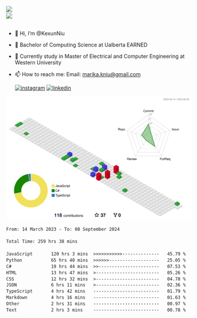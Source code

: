 <a href="https://github.com/anuraghazra/github-readme-stats">
  <img align="center" src="https://github-readme-stats.vercel.app/api?username=KexunNiu&show_icons=true" />
</a>
</br>
<a href="https://github.com/anuraghazra/github-readme-stats">
  <img align="center" src="https://github-readme-stats.vercel.app/api/top-langs/?username=KexunNiu" />
</a>

</br>
</br>

- 👋 Hi, I’m @KexunNiu
- 👀 Bachelor of Computing Science at Ualberta EARNED
- 🌱 Currently study in Master of Electrical and Computer Engineering at Western University
- 📫 How to reach me: Email: marika.kniu@gmail.com
  
  [![instagram](https://github.com/shikhar1020jais1/Git-Social/blob/master/Icons/Instagram1.png (Instagram))][1] [![linkedin](https://github.com/shikhar1020jais1/Git-Social/blob/master/Icons/LinkedIn1.png (LinkedIn))][2]

<!-- To Link your profile to the media buttons -->

[1]: https://www.instagram.com/barryn719_
[2]: https://www.linkedin.com/in/kexun-niu



![](./profile-3d-contrib/profile-gitblock.svg)

<!--START_SECTION:waka-->

```txt
From: 14 March 2023 - To: 08 September 2024

Total Time: 259 hrs 38 mins

JavaScript       120 hrs 3 mins  >>>>>>>>>>>--------------   45.79 %
Python           65 hrs 40 mins  >>>>>>-------------------   25.05 %
C#               19 hrs 44 mins  >>-----------------------   07.53 %
HTML             13 hrs 47 mins  >------------------------   05.26 %
CSS              12 hrs 32 mins  >------------------------   04.78 %
JSON             6 hrs 11 mins   >------------------------   02.36 %
TypeScript       4 hrs 42 mins   -------------------------   01.79 %
Markdown         4 hrs 16 mins   -------------------------   01.63 %
Other            2 hrs 31 mins   -------------------------   00.97 %
Text             2 hrs 3 mins    -------------------------   00.78 %
```

<!--END_SECTION:waka-->

